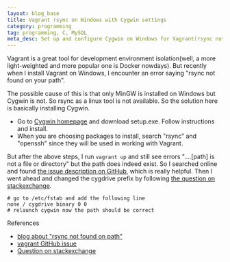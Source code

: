 ```yaml
---
layout: blog_base
title: Vagrant rsync on Windows with Cygwin settings
category: programming
tag: programming, C, MySQL
meta_desc: Set up and configure Cygwin on Windows for Vagrant(rsync not found error).
---
```


Vagrant is a great tool for development environment isolation(well, a more light-weighted and more popular one is Docker nowdays). But recently when I install Vagrant on Windows, I encounter an error saying "rsync not found on your path".

The possible cause of this is that only MinGW is installed on Windows but Cygwin is not. So rsync as a linux tool is not available. So the solution here is basically installing Cygwin.

* Go to [Cygwin homepage](https://www.cygwin.com/) and download setup.exe. Follow instructions and install.
* When you are choosing packages to install, search "rsync" and "openssh" since they will be used in working with Vagrant.

But after the above steps, I run <code>vagrant up</code> and still see errors "....[path] is not a file or directory" but the path does indeed exist. So I searched online and found [the issue description on GitHub](https://github.com/mitchellh/vagrant/issues/3913), which is really helpful. Then I went ahead and changed the cygdrive prefix by following [the question on stackexchange](http://unix.stackexchange.com/questions/44677/how-do-i-get-rid-of-cygwins-cygdrive-prefix-in-all-paths).

```
# go to /etc/fstab and add the following line
none / cygdrive binary 0 0
# relaunch cygwin now the path should be correct
```

References

* [blog about "rsync not found on path"](http://www.adamkdean.co.uk/rsync-could-not-be-found-on-your-path)
* [vagrant GitHub issue](https://github.com/mitchellh/vagrant/issues/3913)
* [Question on stackexchange](http://unix.stackexchange.com/questions/44677/how-do-i-get-rid-of-cygwins-cygdrive-prefix-in-all-paths)
